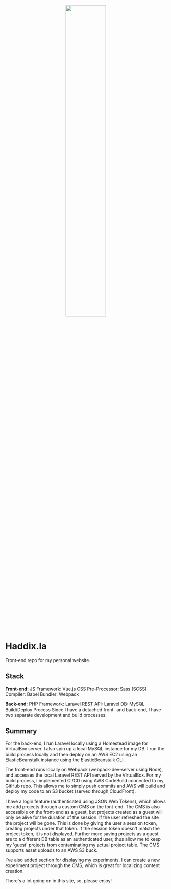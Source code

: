 <p  align="center"><img  width=50%  src="https://raw.githubusercontent.com/jasonrhaddix/haddix.la/master/assets/images/img-1.png"></p>

# Haddix.la

Front-end repo for my personal website.


## Stack
__Front-end:__
JS Framework: Vue.js
CSS Pre-Processor: Sass (SCSS)
Compiler: Babel
Bundler: Webpack

__Back-end:__
PHP Framework: Laravel
REST API: Laravel
DB: MySQL
Build/Deploy Process
Since I have a detached front- and back-end, I have two separate development and build processes.


## Summary
For the back-end, I run Laravel locally using a Homestead image for VirtualBox server. I also spin up a local MySQL instance for my DB. I run the build process locally and then deploy on an AWS EC2 using an ElasticBeanstalk instance using the ElasticBeanstalk CLI.

The front-end runs locally on Webpack (webpack-dev-server using Node), and accesses the local Laravel REST API served by the VirtualBox. For my build process, I implemented CI/CD using AWS CodeBuild connected to my GitHub repo. This allows me to simply push commits and AWS will build and deploy my code to an S3 bucket (served through CloudFront).

I have a login feature (authenticated using JSON Web Tokens), which allows me add projects through a custom CMS on the font-end. The CMS is also accessible on the front-end as a guest, but projects created as a guest will only be alive for the duration of the session. If the user refreshed the site the project will be gone. This is done by giving the user a session token, creating projects under that token. If the session token doesn't match the project token, it is not displayed. Further more saving projects as a guest are to a different DB table as an authenticated user, thus allow me to keep my 'guest' projects from contaminating my actual project table. The CMS supports asset uploads to an AWS S3 buck.

I've also added section for displaying my experiments. I can create a new experiment project through the CMS, which is great for localizing content creation.

There's a lot going on in this site, so, please enjoy!

